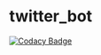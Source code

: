 # twitter_bot
[![Codacy Badge](https://api.codacy.com/project/badge/Grade/b039129f235a4f5187799f237a79e1b7)](https://www.codacy.com/app/antoniopereira350/twitter_bot?utm_source=github.com&amp;utm_medium=referral&amp;utm_content=Redeagle48/twitter_bot&amp;utm_campaign=badger)